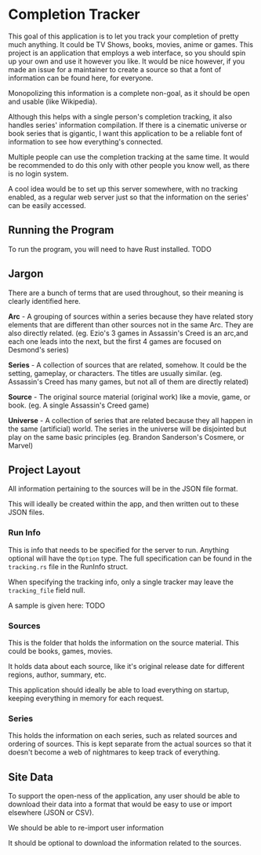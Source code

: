 # Completion Tracker
This goal of this application is to let you track your completion of pretty much anything. It could be TV Shows, books, movies, anime or games. This project is an application that employs a web interface, so you should spin up your own and use it however you like. It would be nice however, if you made an issue for a maintainer to create a source so that a font of information can be found here, for everyone.

Monopolizing this information is a complete non-goal, as it should be open and usable (like Wikipedia).

Although this helps with a single person's completion tracking, it also handles series' information compilation. If there is a cinematic universe or book series that is gigantic, I want this application to be a reliable font of information to see how everything's connected.

Multiple people can use the completion tracking at the same time. It would be recommended to do this only with other people you know well, as there is no login system.

A cool idea would be to set up this server somewhere, with no tracking enabled, as a regular web server just so that the information on the series' can be easily accessed.

## Running the Program
To run the program, you will need to have Rust installed.
TODO

## Jargon
There are a bunch of terms that are used throughout, so their meaning is clearly identified here.

**Arc** - A grouping of sources within a series because they have related story elements that are different than other sources not in the same Arc. They are also directly related. (eg. Ezio's 3 games in Assassin's Creed is an arc,and each one leads into the next, but the first 4 games are focused on Desmond's series)

**Series** - A collection of sources that are related, somehow. It could be the setting, gameplay, or characters. The titles are usually similar. (eg. Assassin's Creed has many games, but not all of them are directly related)

**Source** - The original source material (original work) like a movie, game, or book. (eg. A single Assassin's Creed game)

**Universe** - A collection of series that are related because they all happen in the same (artificial) world. The series in the universe will be disjointed but play on the same basic principles (eg. Brandon Sanderson's Cosmere, or Marvel)

## Project Layout
All information pertaining to the sources will be in the JSON file format.

This will ideally be created within the app, and then written out to these JSON files.

### Run Info
This is info that needs to be specified for the server to run. Anything optional will have the `Option` type. The full specification can be found in the `tracking.rs` file in the RunInfo struct.

When specifying the tracking info, only a single tracker may leave the `tracking_file` field null.

A sample is given here: TODO

### Sources
This is the folder that holds the information on the source material. This could be books, games, movies.

It holds data about each source, like it's original release date for different regions, author, summary, etc.

This application should ideally be able to load everything on startup, keeping everything in memory for each request.

### Series
This holds the information on each series, such as related sources and ordering of sources. This is kept separate from the actual sources so that it doesn't become a web of nightmares to keep track of everything.

## Site Data
To support the open-ness of the application, any user should be able to download their data into a format that would be easy to use or import elsewhere (JSON or CSV).

We should be able to re-import user information

It should be optional to download the information related to the sources.
